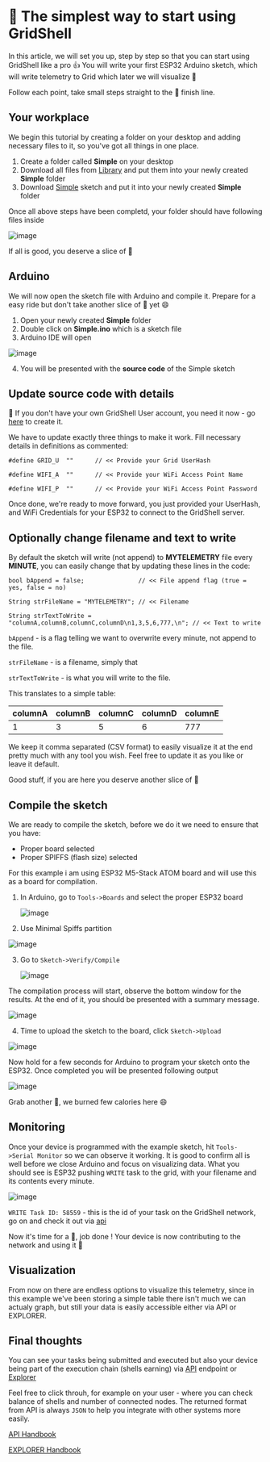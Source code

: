 # :turtle: The simplest way to start using GridShell

In this article, we will set you up, step by step so that you can start using GridShell like a pro 👍
You will write your first ESP32 Arduino sketch, which will write telemetry to Grid which later we will visualize 🥇

Follow each point, take small steps straight to the 🏁 finish line.


## Your workplace

We begin this tutorial by creating a folder on your desktop and adding necessary files to it, so you've got all things in one place.


1. Create a folder called **Simple** on your desktop
2. Download all files from [Library](https://github.com/invpe/GridShell/tree/main/Sources/GridShell) and put them into your newly created **Simple** folder
3. Download [Simple](https://github.com/invpe/GridShell/blob/main/Sources/Integrations/Simple/Simple.ino) sketch and put it into your newly  created **Simple** folder

Once all above steps have been completd, your folder should have following files inside

![image](https://github.com/invpe/GridShell/assets/106522950/405e6371-fbfb-42c0-bee6-95f6891eb6b6)

If all is good, you deserve a slice of 🍕

## Arduino

We will now open the sketch file with Arduino and compile it.
Prepare for a easy ride but don't take another slice of 🍕 yet  😄

1. Open your newly created **Simple** folder
2. Double click on **Simple.ino** which is a sketch file
3. Arduino IDE will open

![image](https://github.com/invpe/GridShell/assets/106522950/0fb04ad5-1ecb-411a-aa96-094e09da8b15)

4. You will be presented with the **source code** of the Simple sketch

## Update source code with details

🛑 If you don't have your own GridShell User account, you need it now - go [here](https://github.com/invpe/gridshell/blob/main/Documentation/Tutorials/Join.md) to create it.


We have to update exactly three things to make it work.
Fill necessary details in definitions as commented:

`#define GRID_U  ""      // << Provide your Grid UserHash`

`#define WIFI_A  ""      // << Provide your WiFi Access Point Name`

`#define WIFI_P  ""      // << Provide your WiFi Access Point Password`


Once done, we're ready to move forward, you just provided your UserHash, and WiFi Credentials for your ESP32 to connect to the GridShell server.


## Optionally change filename and text to write

By default the sketch will write (not append) to **MYTELEMETRY** file every **MINUTE**, you can easily change that by updating these lines in the code:

`bool bAppend = false;               // << File append flag (true = yes, false = no)`

`String strFileName = "MYTELEMETRY"; // << Filename`

`String strTextToWrite = "columnA,columnB,columnC,columnD\n1,3,5,6,777,\n"; // << Text to write`

`bAppend` - is a flag telling we want to overwrite every minute, not append to the file.

`strFileName` - is a filename, simply that

`strTextToWrite` - is what you will write to the file. 


This translates to a simple table:

|columnA|columnB|columnC|columnD|columnE|
|-------|-------|-------|-------|-------|
|1|3|5|6|777|


We keep it comma separated (CSV format) to easily visualize it at the end pretty much with any tool you wish.
Feel free to update it as you like or leave it default.

Good stuff, if you are here you deserve another slice of :pizza:

## Compile the sketch

We are ready to compile the sketch, before we do it we need to ensure that you have:

- Proper board selected
- Proper SPIFFS (flash size) selected

For this example i am using ESP32 M5-Stack ATOM board and will use this as a board for compilation.

1. In Arduino, go to `Tools->Boards` and select the proper ESP32 board

   ![image](https://github.com/invpe/GridShell/assets/106522950/901d1ca1-2e2f-4890-8d9d-8695dffea84c)


2. Use Minimal Spiffs partition
 
![image](https://github.com/invpe/GridShell/assets/106522950/2a331df5-9d04-440c-9217-e44821155b66)

3. Go to `Sketch->Verify/Compile`

   ![image](https://github.com/invpe/GridShell/assets/106522950/07584afe-537b-4def-850a-56404ec508df)

The compilation process will start, observe the bottom window for the results.
At the end of it, you should be presented with a summary message.

![image](https://github.com/invpe/GridShell/assets/106522950/f2a880ca-60d0-48ad-ba52-04a10809efd2)

4. Time to upload the sketch to the board, click `Sketch->Upload`

![image](https://github.com/invpe/GridShell/assets/106522950/205eeb73-8e32-4a9b-b0ab-8616f0020357)

Now hold for a few seconds for Arduino to program your sketch onto the ESP32.
Once completed you will be presented following output

![image](https://github.com/invpe/GridShell/assets/106522950/80a48260-5830-4b50-9c27-d5ececc2e209)


Grab another 🍕, we burned few calories here 😄


## Monitoring

Once your device is programmed with the example sketch, hit `Tools->Serial Monitor` so we can observe it working.
It is good to confirm all is well before we close Arduino and focus on visualizing data.
What you should see is ESP32 pushing `WRITE` task to the grid, with your filename and its contents every minute.

![image](https://github.com/invpe/GridShell/assets/106522950/343dbbee-028f-4ecd-8601-ead78ce06d9e)


`WRITE Task ID: 58559` - this is the id of your task on the GridShell network, go on and check it out via [api](https://api.gridshell.net/task/58559.json)

Now it's time for a 🍺, job done ! Your device is now contributing to the network and using it 🥇


## Visualization

From now on there are endless options to visualize this telemetry, since in this example we've been storing a simple table there isn't much 
we can actualy graph, but still your data is easily accessible either via API or EXPLORER.



## Final thoughts

You can see your tasks being submitted and executed but also your device being part of the execution chain (shells earning) via [API](https://api.gridshell.net/status) endpoint or [Explorer](https://explorer.gridshell.net:3000/)

Feel free to click throuh, for example on your user - where you can check balance of shells and number of connected nodes.
The returned format from API is always `JSON` to help you integrate with other systems more easily.


[API Handbook](https://github.com/invpe/GridShell/blob/main/Documentation/API/README.md)

[EXPLORER Handbook](https://github.com/invpe/GridShell/blob/main/Documentation/Tutorials/Explorer.md)
